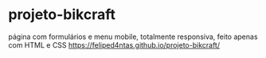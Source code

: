 # projeto-bikcraft
 página com formulários e menu mobile, totalmente responsiva, feito apenas com HTML e CSS
https://feliped4ntas.github.io/projeto-bikcraft/
